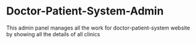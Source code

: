 # Doctor-Patient-System-Admin
This admin panel manages all the work for doctor-patient-system website by showing all the details of all clinics
